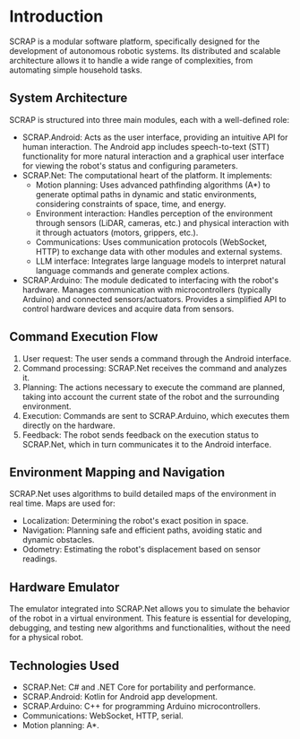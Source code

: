 # Introduction

SCRAP is a modular software platform, specifically designed for the development of autonomous robotic systems. Its distributed and scalable architecture allows it to handle a wide range of complexities, from automating simple household tasks.

## System Architecture
SCRAP is structured into three main modules, each with a well-defined role:

- SCRAP.Android: Acts as the user interface, providing an intuitive API for human interaction. The Android app includes speech-to-text (STT) functionality for more natural interaction and a graphical user interface for viewing the robot's status and configuring parameters.
- SCRAP.Net: The computational heart of the platform. It implements:
	- Motion planning: Uses advanced pathfinding algorithms (A*) to generate optimal paths in dynamic and static environments, considering constraints of space, time, and energy.
	- Environment interaction: Handles perception of the environment through sensors (LiDAR, cameras, etc.) and physical interaction with it through actuators (motors, grippers, etc.).
	- Communications: Uses communication protocols (WebSocket, HTTP) to exchange data with other modules and external systems.
	- LLM interface: Integrates large language models to interpret natural language commands and generate complex actions.
- SCRAP.Arduino: The module dedicated to interfacing with the robot's hardware. Manages communication with microcontrollers (typically Arduino) and connected sensors/actuators. Provides a simplified API to control hardware devices and acquire data from sensors.

## Command Execution Flow
1. User request: The user sends a command through the Android interface.
1. Command processing: SCRAP.Net receives the command and analyzes it.
1. Planning: The actions necessary to execute the command are planned, taking into account the current state of the robot and the surrounding environment.
1. Execution: Commands are sent to SCRAP.Arduino, which executes them directly on the hardware.
1. Feedback: The robot sends feedback on the execution status to SCRAP.Net, which in turn communicates it to the Android interface.

## Environment Mapping and Navigation
SCRAP.Net uses algorithms to build detailed maps of the environment in real time. Maps are used for:

- Localization: Determining the robot's exact position in space.
- Navigation: Planning safe and efficient paths, avoiding static and dynamic obstacles.
- Odometry: Estimating the robot's displacement based on sensor readings.

## Hardware Emulator
The emulator integrated into SCRAP.Net allows you to simulate the behavior of the robot in a virtual environment. This feature is essential for developing, debugging, and testing new algorithms and functionalities, without the need for a physical robot.

## Technologies Used
- SCRAP.Net: C# and .NET Core for portability and performance.
- SCRAP.Android: Kotlin for Android app development.
- SCRAP.Arduino: C++ for programming Arduino microcontrollers.
- Communications: WebSocket, HTTP, serial.
- Motion planning: A*.
